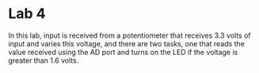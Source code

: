 # Lab 4
In this lab, input is received from a potentiometer that receives 3.3 volts of input and varies this voltage, and there are two tasks, one that reads the value received using the AD port and turns on the LED if the voltage is greater than 1.6 volts.
